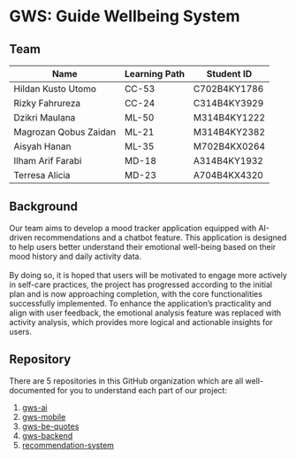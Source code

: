 # GWS: Guide Wellbeing System

## Team

| Name                  | Learning Path | Student ID   |
|-----------------------|---------------|--------------|
| Hildan Kusto Utomo    | CC-53         | C702B4KY1786 |
| Rizky Fahrureza       | CC-24         | C314B4KY3929 |
| Dzikri Maulana        | ML-50         | M314B4KY1222 |
| Magrozan Qobus Zaidan | ML-21         | M314B4KY2382 |
| Aisyah Hanan          | ML-35         | M702B4KX0264 |
| Ilham Arif Farabi     | MD-18         | A314B4KY1932 |
| Terresa Alicia        | MD-23         | A704B4KX4320 |

## Background
Our team aims to develop a mood tracker application equipped with AI-driven recommendations and a chatbot feature. 
This application is designed to help users better understand their emotional well-being based on their mood history and daily activity data.
<br/>
<br/>
By doing so, it is hoped that users will be motivated to engage more actively in self-care practices, the project has progressed according to the initial plan and is now approaching completion, with the core functionalities successfully implemented. 
To enhance the application’s practicality and align with user feedback, the emotional analysis feature was replaced with activity analysis, which provides more logical and actionable insights for users.

## Repository
There are 5 repositories in this GitHub organization which are all well-documented for you to understand each part of our project:
1. [gws-ai](https://github.com/gws-app/gws-ai)
2. [gws-mobile](https://github.com/gws-app/gws-mobile)
3. [gws-be-quotes](https://github.com/gws-app/gws-be-quotes)
4. [gws-backend](https://github.com/gws-app/gws-backend)
5. [recommendation-system](https://github.com/gws-app/recommendation-system)
